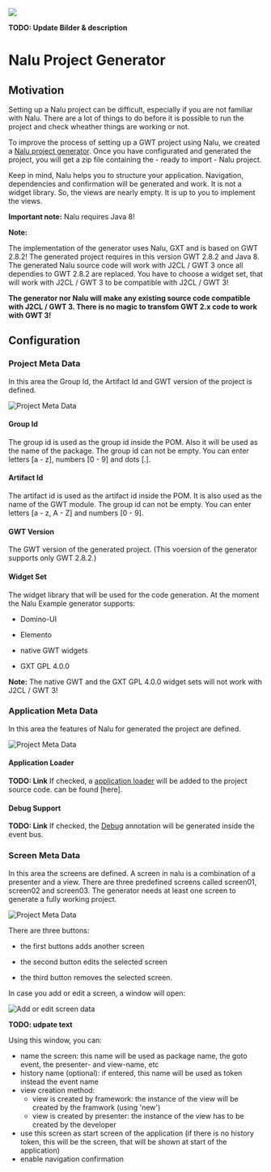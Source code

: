 <a title="Gitter" href="https://gitter.im/mvp4g/mvp4g"><img src="https://badges.gitter.im/Join%20Chat.svg"></a>

**TODO: Update Bilder & description**


# Nalu Project Generator

## Motivation

Setting up a Nalu project can be difficult, especially if you are not familiar with Nalu. There are a lot of things
to do before it is possible to run the project and check wheather things are working or not.

To improve the process of setting up a GWT project using Nalu, we created a
[Nalu project generator](http://www.mvp4g.org/gwt-boot-starter-nalu/GwtBootStarterNalu.html). Once you have configurated and generated the project, you will get a zip file containing the - ready to import - Nalu project.

Keep in mind, Nalu helps you to structure your application. Navigation, dependencies and confirmation will be generated and
work. It is not a widget library. So, the views are nearly empty. It is up to you to implement the views.

**Important note:** Nalu requires Java 8!

**Note:**

The implementation of the generator uses Nalu, GXT and is based on GWT 2.8.2! The generated project requires in this
version GWT 2.8.2 and Java 8. The generated Nalu source code will work with J2CL / GWT 3 once all dependies to GWT
2.8.2 are replaced. You have to choose a widget set, that will work with J2CL / GWT 3 to be compatible with J2CL / GWT 3!

**The generator nor Nalu will make any existing source code compatible with J2CL / GWT 3. There is no magic to
transfom GWT 2.x code to work with GWT 3!**

## Configuration

### Project Meta Data

In this area the Group Id, the Artifact Id and GWT version of the project is defined.

![Project Meta Data](https://github.com/mvp4g/gwt-boot-starter-nalu/blob/master/etc/images/ProjectMetaData.png?raw=true)

#### Group Id

The group id is used as the group id inside the POM. Also it will be used as the name of the package. The group id can
not be empty. You can enter letters [a - z], numbers [0 - 9] and dots [.].

#### Artifact Id

The artifact id is used as the artifact id inside the POM. It is also used as the name of the GWT module. The group id
can not be empty. You can enter letters [a - z, A - Z] and numbers [0 - 9].

#### GWT Version

The GWT version of the generated project. (This voersion of the generator supports only GWT 2.8.2.)

#### Widget Set

The widget library that will be used for the code generation.
At the moment the Nalu Example generator supports:

- Domino-UI

- Elemento

- native GWT widgets

- GXT GPL 4.0.0

**Note:** The native GWT and the GXT GPL 4.0.0 widget sets will not work with J2CL / GWT 3!

### Application Meta Data

In this area the features of Nalu for generated the project are defined.

![Project Meta Data](https://github.com/mvp4g/gwt-boot-starter-nalu/blob/master/etc/images/ApplicationMetaData.png?raw=true)

#### Application Loader
**TODO: Link**
If checked, a [application loader](https://github.com/mvp4g/nalu/wiki/02.-Application-Loader) will be added to the project source code.
can be found [here].

#### Debug Support
**TODO: Link**
If checked, the [Debug](https://github.com/mvp4g/nalu/wiki/03.-Defining-an-Event-Bus#logs) annotation will be
generated inside the event bus.

### Screen Meta Data

In this area the screens are defined. A screen in nalu is a combination of a presenter and a view. There are three
predefined screens called screen01, screen02 and screen03. The generator needs at least one screen to generate a fully working project.

![Project Meta Data](https://github.com/mvp4g/gwt-boot-starter-nalu/blob/master/etc/images/ScreenMetaData.png?raw=true)

There are three buttons:

- the first buttons adds another screen

- the second button edits the selected screen

- the third button removes the selected screen.

In case you add or edit a screen, a window will open:

![Add or edit screen data](https://github.com/mvp4g/gwt-boot-starter-nalu/blob/master/etc/images/ScreenWindowMetaData.png?raw=true)

**TODO: udpate text**

Using this window, you can:

* name the screen: this name will be used as package name, the goto event, the presenter- and view-name, etc
* history name (optional): if entered, this name will be used as token instead the event name
* view creation method:
  * view is created by framework: the instance of the view will be created by the framwork (using 'new')
  * view is created by presenter: the instance of the view has to be created by the developer
* use this screen as start screen of the application (if there is no history token, this will be the screen, that will
  be shown at start of the application)
* enable navigation confirmation
